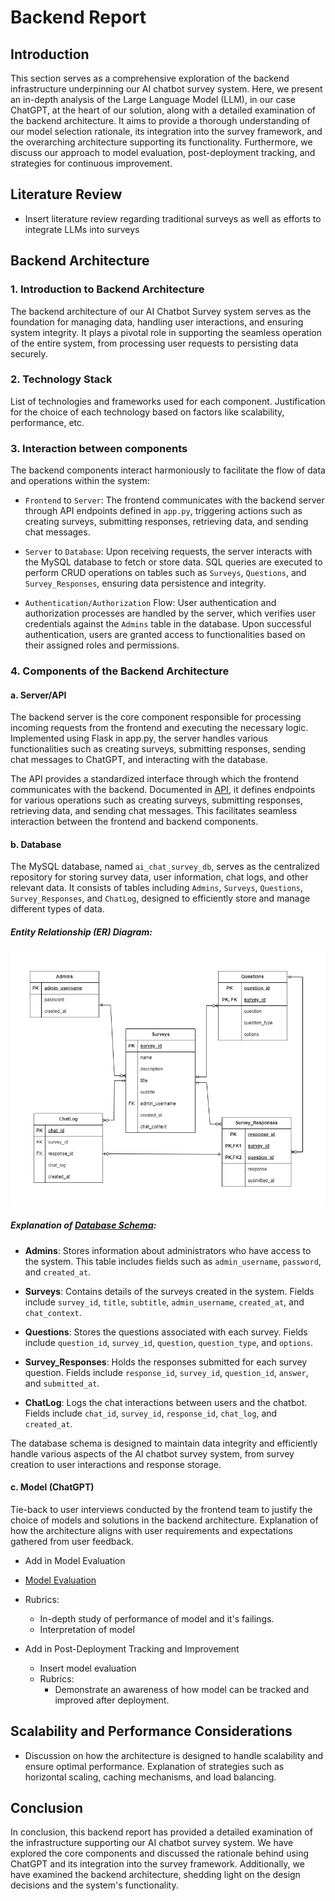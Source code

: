 # Backend Report

## Introduction
This section serves as a comprehensive exploration of the backend infrastructure underpinning our AI chatbot survey system. Here, we present an in-depth analysis of the Large Language Model (LLM), in our case ChatGPT, at the heart of our solution, along with a detailed examination of the backend architecture. It aims to provide a thorough understanding of our model selection rationale, its integration into the survey framework, and the overarching architecture supporting its functionality. Furthermore, we discuss our approach to model evaluation, post-deployment tracking, and strategies for continuous improvement.

## Literature Review
- Insert literature review regarding traditional surveys as well as efforts to integrate LLMs into surveys

## Backend Architecture
### 1. Introduction to Backend Architecture

The backend architecture of our AI Chatbot Survey system serves as the foundation for managing data, handling user interactions, and ensuring system integrity. It plays a pivotal role in supporting the seamless operation of the entire system, from processing user requests to persisting data securely.

### 2. Technology Stack

List of technologies and frameworks used for each component. Justification for the choice of each technology based on factors like scalability, performance, etc.

### 3. Interaction between components
The backend components interact harmoniously to facilitate the flow of data and operations within the system:
- `Frontend` to `Server`: The frontend communicates with the backend server through API endpoints defined in `app.py`, triggering actions such as creating surveys, submitting responses, retrieving data, and sending chat messages.

- `Server` to `Database`: Upon receiving requests, the server interacts with the MySQL database to fetch or store data. SQL queries are executed to perform CRUD operations on tables such as `Surveys`, `Questions`, and `Survey_Responses`, ensuring data persistence and integrity.

- `Authentication/Authorization` Flow: User authentication and authorization processes are handled by the server, which verifies user credentials against the `Admins` table in the database. Upon successful authentication, users are granted access to functionalities based on their assigned roles and permissions.

### 4. Components of the Backend Architecture


#### a. Server/API
The backend server is the core component responsible for processing incoming requests from the frontend and executing the necessary logic. Implemented using Flask in app.py, the server handles various functionalities such as creating surveys, submitting responses, sending chat messages to ChatGPT, and interacting with the database.

The API provides a standardized interface through which the frontend communicates with the backend. Documented in [API](api.md), it defines endpoints for various operations such as creating surveys, submitting responses, retrieving data, and sending chat messages. This facilitates seamless interaction between the frontend and backend components.

#### b. Database

The MySQL database, named `ai_chat_survey_db`, serves as the centralized repository for storing survey data, user information, chat logs, and other relevant data. It consists of tables including `Admins`, `Surveys`, `Questions`, `Survey_Responses`, and `ChatLog`, designed to efficiently store and manage different types of data.

##### Entity Relationship (ER) Diagram:

![Entity Relationship (ER) Diagram](diagrams/images/db_schema.png)

##### Explanation of [Database Schema](../database/init.sql):

- **Admins**: Stores information about administrators who have access to the system. This table includes fields such as `admin_username`, `password`, and `created_at`.

- **Surveys**: Contains details of the surveys created in the system. Fields include `survey_id`, `title`, `subtitle`, `admin_username`, `created_at`, and `chat_context`.

- **Questions**: Stores the questions associated with each survey. Fields include `question_id`, `survey_id`, `question`, `question_type`, and `options`.

- **Survey_Responses**: Holds the responses submitted for each survey question. Fields include `response_id`, `survey_id`, `question_id`, `answer`, and `submitted_at`.

- **ChatLog**: Logs the chat interactions between users and the chatbot. Fields include `chat_id`, `survey_id`, `response_id`, `chat_log`, and `created_at`.

The database schema is designed to maintain data integrity and efficiently handle various aspects of the AI chatbot survey system, from survey creation to user interactions and response storage.

#### c. Model (ChatGPT)

Tie-back to user interviews conducted by the frontend team to justify the choice of models and solutions in the backend architecture. Explanation of how the architecture aligns with user requirements and expectations gathered from user feedback.

- Add in Model Evaluation
- [Model Evaluation](evaluation.md)
- Rubrics:
    - In-depth study of performance of model and it's failings.
    - Interpretation of model

- Add in Post-Deployment Tracking and Improvement
  - Insert model evaluation
  - Rubrics:
      - Demonstrate an awareness of how model can be tracked and improved after
        deployment.

## Scalability and Performance Considerations

- Discussion on how the architecture is designed to handle scalability and ensure optimal performance. Explanation of strategies such as horizontal scaling, caching mechanisms, and load balancing.


## Conclusion
In conclusion, this backend report has provided a detailed examination of the infrastructure supporting our AI chatbot survey system. We have explored the core components and discussed the rationale behind using ChatGPT and its integration into the survey framework. Additionally, we have examined the backend architecture, shedding light on the design decisions and the system's functionality.